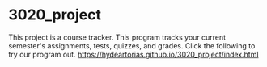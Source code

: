 # 3020_project
This project is a course tracker.
This program tracks your current semester's assignments, tests, quizzes, and grades.
Click the following to try our program out.
https://hydeartorias.github.io/3020_project/index.html
